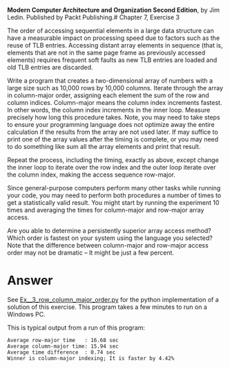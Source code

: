 __Modern Computer Architecture and Organization Second Edition__, by Jim Ledin. Published by Packt Publishing.# Chapter 7, Exercise 3

The order of accessing sequential elements in a large data structure can have a measurable impact on processing speed due to factors such as the reuse of TLB entries. Accessing distant array elements in sequence (that is, elements that are not in the same page frame as previously accessed elements) requires frequent soft faults as new TLB entries are loaded and old TLB entries are discarded.

Write a program that creates a two-dimensional array of numbers with a large size such as 10,000 rows by 10,000 columns. Iterate through the array in column-major order, assigning each element the sum of the row and column indices. Column-major means the column index increments fastest. In other words, the column index increments in the inner loop. Measure precisely how long this procedure takes. Note, you may need to take steps to ensure your programming language does not optimize away the entire calculation if the results from the array are not used later. If may suffice to print one of the array values after the timing is complete, or you may need to do something like sum all the array elements and print that result. 

Repeat the process, including the timing, exactly as above, except change the inner loop to iterate over the row index and the outer loop iterate over the column index, making the access sequence row-major.

Since general-purpose computers perform many other tasks while running your code, you may need to perform both procedures a number of times to get a statistically valid result. You might start by running the experiment 10 times and averaging the times for column-major and row-major array access.

Are you able to determine a persistently superior array access method? Which order is fastest on your system using the language you selected? Note that the difference between column-major and row-major access order may not be dramatic – It might be just a few percent.

# Answer
See [Ex__3_row_column_major_order.py](src/Ex__3_row_column_major_order.py) for the python implementation of a solution of this exercise. This program takes a few minutes to run on a Windows PC.

This is typical output from a run of this program:

```
Average row-major time   : 16.68 sec
Average column-major time: 15.94 sec
Average time difference  : 0.74 sec
Winner is column-major indexing; It is faster by 4.42%
```